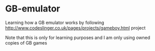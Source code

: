 # GB-emulator
Learning how a GB emulator works by following http://www.codeslinger.co.uk/pages/projects/gameboy.html project

Note that this is only for learning purposes and I am only using owned copies of GB games
